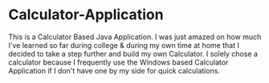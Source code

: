# Calculator-Application
This is a Calculator Based Java Application. I was just amazed on how much I've learned so far during college & during my own time at home that I decided to take a step further and build my own Calculator. I solely chose a calculator because I frequently use the Windows based Calculator Application if I don't have one by my side for quick calculations.
